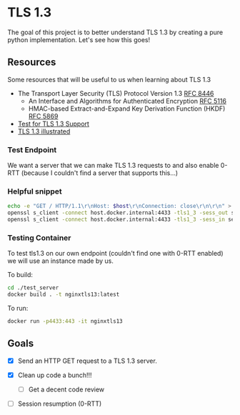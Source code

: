 # TLS 1.3
The goal of this project is to better understand TLS 1.3 by creating a pure python implementation. Let's see how this goes!


## Resources
Some resources that will be useful to us when learning about TLS 1.3
*  The Transport Layer Security (TLS) Protocol Version 1.3 [RFC 8446](https://tools.ietf.org/html/rfc8446)
    *  An Interface and Algorithms for Authenticated Encryption [RFC 5116](https://tools.ietf.org/html/rfc5116)
    *  HMAC-based Extract-and-Expand Key Derivation Function (HKDF) [RFC 5869](https://tools.ietf.org/html/rfc5869)
* [Test for TLS 1.3 Support](https://www.cdn77.com/tls-test)
* [TLS 1.3 illustrated](https://tls13.ulfheim.net/)

### Test Endpoint
We want a server that we can make TLS 1.3 requests to and also enable 0-RTT (because I couldn't find a server that supports this...)

### Helpful snippet
```bash
echo -e "GET / HTTP/1.1\r\nHost: $host\r\nConnection: close\r\n\r\n" > request.txt
openssl s_client -connect host.docker.internal:4433 -tls1_3 -sess_out session.pem -ign_eof < request.txt
openssl s_client -connect host.docker.internal:4433 -tls1_3 -sess_in session.pem -early_data request.txt
```

### Testing Container
To test tls1.3 on our own endpoint (couldn't find one with 0-RTT enabled) we will use an instance made by us.

To build:
```bash
cd ./test_server
docker build . -t nginxtls13:latest
```
To run:
```bash
docker run -p4433:443 -it nginxtls13
```

## Goals
 - [x] Send an HTTP GET request to a TLS 1.3 server.
 - [x] Clean up code a bunch!!!
    - [ ] Get a decent code review
 - [ ] Session resumption (0-RTT)

